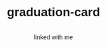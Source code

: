 # graduation-card
linked with me
<!DOCTYPE html>
<html lang="en">
<head>
    <meta charset="UTF-8">
    <meta name="viewport" content="width=device-width, initial-scale=1.0">
    <title>Graduation Card</title>
    <style>
        body {
            font-family: Arial, sans-serif;
            background-image: url('person-of-homage.jpg');
            background-size: cover;
            margin: 0;
            padding: 0;
            display: flex;
            flex-direction: column;
            align-items: center;
            justify-content: center;
            min-height: 100vh;
            overflow: hidden;
        }
        .card {
            background: rgba(255, 255, 255, 0.9);
            border-radius: 12px;
            box-shadow: 0 4px 6px rgba(0, 0, 0, 0.1);
            padding: 20px;
            text-align: center;
            max-width: 400px;
            margin: 20px;
            animation: fadeIn 2s ease-in-out;
        }
        .card img {
            width: 100%;
            height: auto;
            border-radius: 8px;
            animation: zoomIn 2s ease-in-out;
        }
        .card h1 {
            font-size: 24px;
            color: #333;
            animation: slideDown 1.5s ease-in-out;
        }
        .card p {
            font-size: 16px;
            color: #555;
            line-height: 1.5;
            animation: fadeIn 2.2s ease-in-out;
        }

        @keyframes fadeIn {
            from {
                opacity: 0;
            }
            to {
                opacity: 1;
            }
        }

        @keyframes zoomIn {
            from {
                transform: scale(0.8);
                opacity: 0;
            }
            to {
                transform: scale(1);
                opacity: 1;
            }
        }

        @keyframes slideDown {
            from {
                transform: translateY(-20px);
                opacity: 0;
            }
            to {
                transform: translateY(0);
                opacity: 1;
            }
        }
    </style>
</head>
<body>
    <audio id="bgAudio" loop>
        <source src="mild-high-club-homage.mp3" type="audio/mp3">
        Your browser does not support the audio element.
    </audio>
    <div class="card">
        <img src="foto-x.jpg" alt="Foto Wahidatul Millah">
        <h1>Happy Graduation, Wahidatul Millah!</h1>
        <p>
            Congratulation, Millah! So proud of you. :v
        </p>
    </div>

    <script>
        document.addEventListener('DOMContentLoaded', function() {
            const audio = document.getElementById('bgAudio');

            // Cek apakah browser mendukung autoplay
            audio.play().then(() => {
                console.log('Audio autoplay berhasil.');
            }).catch(error => {
                console.error('Audio autoplay gagal:', error);
                alert('Audio tidak bisa autoplay. Klik di mana saja pada halaman untuk memulai lagu.');

                // Tunggu interaksi pengguna
                document.body.addEventListener('click', () => {
                    audio.play();
                }, { once: true });
            });
        });
    </script>
</body>
</html>
